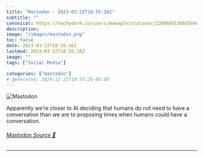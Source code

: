```yaml
---
title: "Mastodon - 2023-03-22T18:55:16Z"
subtitle: ""
canonical: https://hachyderm.io/users/mweagle/statuses/110068453669504679
description:
image: "/images/mastodon.png"
toc: false
date: 2023-03-22T18:55:16Z
lastmod: 2023-03-22T18:55:16Z
image: ""
tags: ["Social Media"]

categories: ["mastodon"]
# generated: 2024-12-22T19:57:25-08:00
---
```

![Mastodon](/images/mastodon.png)

<p>Apparently we’re closer to AI deciding that humans do not need to have a conversation than we are to proposing times when humans could have a conversation.</p>


###### [Mastodon Source 🐘](https://hachyderm.io/@mweagle/110068453669504679)

___
